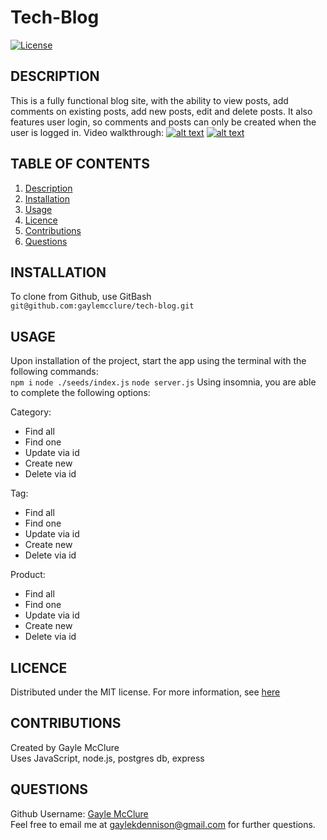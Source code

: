 # Tech-Blog

  [![License](https://img.shields.io/badge/License-MIT-blue.svg)](https://opensource.org/licenses/MIT)
  
  ## DESCRIPTION
This is a fully functional blog site, with the ability to view posts, add comments on existing posts, add new posts, edit and delete posts. It also features user login, so comments and posts can only be created when the user is logged in.
Video walkthrough:
[![alt text](assets/insomnia1.png)](https://www.loom.com/share/ae637328365c43bc836597f92e8c63d9?sid=51d7ac87-c9e5-4e69-9804-05b03db4cce3)
[![alt text](assets/insomnia2.png)](https://www.loom.com/share/58dcbb20bdea4747a92aee8980ae5b38?sid=161c986e-e55d-4acf-b207-3dc96dd58002)


  ## TABLE OF CONTENTS
  
  <ol>
  <li><a href="#description">Description</a></li>
  <li><a href="#installation">Installation</a></li>
  <li><a href="#usage">Usage</a></li>
  <li><a href="#licence">Licence</a> </li>
  <li><a href="#contributions">Contributions</a></li>
  <li><a href="#questions">Questions</a></li>
  </ol>
  
  ## INSTALLATION
To clone from Github, use GitBash   
```git@github.com:gaylemcclure/tech-blog.git```
  
  ## USAGE
  Upon installation of the project, start the app using the terminal with the following commands:   
  ```npm i```
  ```node ./seeds/index.js```
  ```node server.js```
Using insomnia, you are able to complete the following options:

Category:
 - Find all
 - Find one
 - Update via id
 - Create new
 - Delete via id

Tag:
 - Find all
 - Find one
 - Update via id
 - Create new
 - Delete via id

 Product:
 - Find all
 - Find one
 - Update via id
 - Create new
 - Delete via id

 
  
  ## LICENCE
  Distributed under the MIT license. For more information, see <a href=https://opensource.org/licenses/MIT>here</a>
  
  ## CONTRIBUTIONS
  Created by Gayle McClure   
  Uses JavaScript, node.js, postgres db, express
  
  
  ## QUESTIONS
  Github Username: <a href='https://github.com/gaylemcclure'>Gayle McClure</a>  
  Feel free to email me at gaylekdennison@gmail.com for further questions. 
